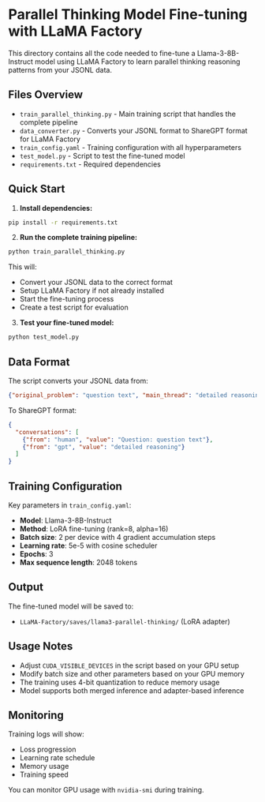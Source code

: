 # Parallel Thinking Model Fine-tuning with LLaMA Factory

This directory contains all the code needed to fine-tune a Llama-3-8B-Instruct model using LLaMA Factory to learn parallel thinking reasoning patterns from your JSONL data.

## Files Overview

- `train_parallel_thinking.py` - Main training script that handles the complete pipeline
- `data_converter.py` - Converts your JSONL format to ShareGPT format for LLaMA Factory
- `train_config.yaml` - Training configuration with all hyperparameters
- `test_model.py` - Script to test the fine-tuned model
- `requirements.txt` - Required dependencies

## Quick Start

1. **Install dependencies:**
```bash
pip install -r requirements.txt
```

2. **Run the complete training pipeline:**
```bash
python train_parallel_thinking.py
```

This will:
- Convert your JSONL data to the correct format
- Setup LLaMA Factory if not already installed
- Start the fine-tuning process
- Create a test script for evaluation

3. **Test your fine-tuned model:**
```bash
python test_model.py
```

## Data Format

The script converts your JSONL data from:
```json
{"original_problem": "question text", "main_thread": "detailed reasoning"}
```

To ShareGPT format:
```json
{
  "conversations": [
    {"from": "human", "value": "Question: question text"},
    {"from": "gpt", "value": "detailed reasoning"}
  ]
}
```

## Training Configuration

Key parameters in `train_config.yaml`:
- **Model**: Llama-3-8B-Instruct
- **Method**: LoRA fine-tuning (rank=8, alpha=16)
- **Batch size**: 2 per device with 4 gradient accumulation steps
- **Learning rate**: 5e-5 with cosine scheduler
- **Epochs**: 3
- **Max sequence length**: 2048 tokens

## Output

The fine-tuned model will be saved to:
- `LLaMA-Factory/saves/llama3-parallel-thinking/` (LoRA adapter)

## Usage Notes

- Adjust `CUDA_VISIBLE_DEVICES` in the script based on your GPU setup
- Modify batch size and other parameters based on your GPU memory
- The training uses 4-bit quantization to reduce memory usage
- Model supports both merged inference and adapter-based inference

## Monitoring

Training logs will show:
- Loss progression
- Learning rate schedule
- Memory usage
- Training speed

You can monitor GPU usage with `nvidia-smi` during training.
